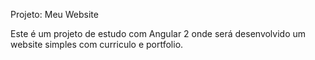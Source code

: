 Projeto: Meu Website

Este é um projeto de estudo com Angular 2 onde será desenvolvido um website simples com curriculo e portfolio.
